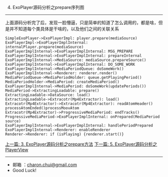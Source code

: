 4. ExoPlayer源码分析之prepare序列图
---

上面源码分析完了后，发现一脸懵逼，只是简单的知道了怎么调用的，都是啥，但是并不知道每个类具体是干啥的，以及他们之间的关联关系


```seq
SimpleExoPlayer->ExoPlayerImpl: player.prepare(mediaSource)
ExoPlayerImpl->ExoPlayerImplInternal: internalPlayer.prepare(mediaSource)
ExoPlayerImplInternal->ExoPlayerImplInternal: MSG_PREPARE
ExoPlayerImplInternal->ExoPlayerImplInternal: prepareInternal
ExoPlayerImplInternal->MediaSource: mediaSource.prepareSource()
ExoPlayerImplInternal->ExoPlayerImplInternal: DO_SOME_WORK
ExoPlayerImplInternal->MediaPeriodQueue: doSomeWork()
ExoPlayerImplInternal->Renderer: renderer.render()
MediaPeriodQueue->MediaPeriodHolder: queue.getPlayingPeriod()
MediaPeriodHolder->MediaPeriod: createMediaPeriod()
ExoPlayerImplInternal->MediaPeriod: doSomeWork(updatePeriods())
MediaPeriod->ExtractingLoadable: prepare()
ExtractingLoadable->DataSource: load()
ExtractingLoadable->Extracotr(Mp4Extractor): load()
Extracotr(Mp4Extractor)->Extracotr(Mp4Extractor): readAtomHeader() processAtomEnded()processMoovAtom
Extracotr(Mp4Extractor)->ProgressiveMediaPeriod: endTracks()
ProgressiveMediaPeriod->ExoPlayerImplInternal: onPrepared(MediaPeriod source)
ExoPlayerImplInternal->ExoPlayerImplInternal: handlePeriodPrepared
ExoPlayerImplInternal->Renderer: enableRenderer
Renderer->Renderer: if (isPlaying) {renderer.start()}
```


[上一篇: 3. ExoPlayer源码分析之prepare方法](https://github.com/CharonChui/AndroidNote/blob/master/VideoDevelopment/ExoPlayer/3.%20ExoPlayer%E6%BA%90%E7%A0%81%E5%88%86%E6%9E%90%E4%B9%8Bprepare%E6%96%B9%E6%B3%95.md)
[下一篇: 5. ExoPlayer源码分析之PlayerView](https://github.com/CharonChui/AndroidNote/blob/master/VideoDevelopment/ExoPlayer/5.%20ExoPlayer%E6%BA%90%E7%A0%81%E5%88%86%E6%9E%90%E4%B9%8BPlayerView.md)

---

- 邮箱 ：charon.chui@gmail.com  
- Good Luck! 







